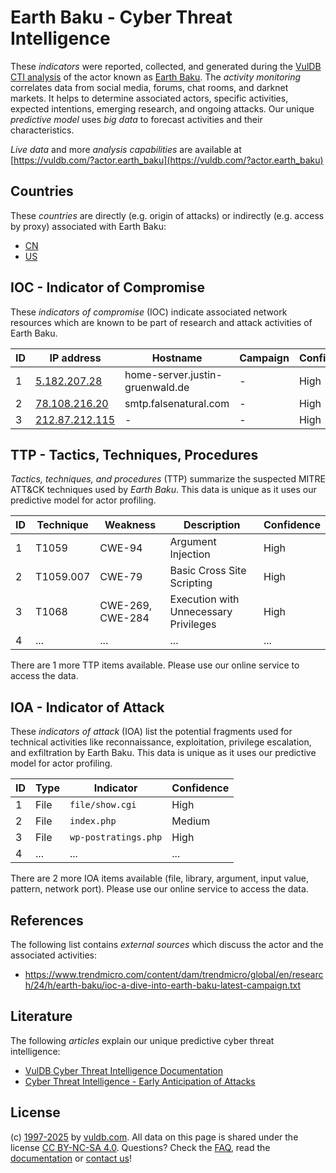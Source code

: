 # Earth Baku - Cyber Threat Intelligence

These _indicators_ were reported, collected, and generated during the [VulDB CTI analysis](https://vuldb.com/?kb.cti) of the actor known as [Earth Baku](https://vuldb.com/?actor.earth_baku). The _activity monitoring_ correlates data from social media, forums, chat rooms, and darknet markets. It helps to determine associated actors, specific activities, expected intentions, emerging research, and ongoing attacks. Our unique _predictive model_ uses _big data_ to forecast activities and their characteristics.

_Live data_ and more _analysis capabilities_ are available at [https://vuldb.com/?actor.earth_baku](https://vuldb.com/?actor.earth_baku)

## Countries

These _countries_ are directly (e.g. origin of attacks) or indirectly (e.g. access by proxy) associated with Earth Baku:

* [CN](https://vuldb.com/?country.cn)
* [US](https://vuldb.com/?country.us)

## IOC - Indicator of Compromise

These _indicators of compromise_ (IOC) indicate associated network resources which are known to be part of research and attack activities of Earth Baku.

ID | IP address | Hostname | Campaign | Confidence
-- | ---------- | -------- | -------- | ----------
1 | [5.182.207.28](https://vuldb.com/?ip.5.182.207.28) | home-server.justin-gruenwald.de | - | High
2 | [78.108.216.20](https://vuldb.com/?ip.78.108.216.20) | smtp.falsenatural.com | - | High
3 | [212.87.212.115](https://vuldb.com/?ip.212.87.212.115) | - | - | High

## TTP - Tactics, Techniques, Procedures

_Tactics, techniques, and procedures_ (TTP) summarize the suspected MITRE ATT&CK techniques used by _Earth Baku_. This data is unique as it uses our predictive model for actor profiling.

ID | Technique | Weakness | Description | Confidence
-- | --------- | -------- | ----------- | ----------
1 | T1059 | CWE-94 | Argument Injection | High
2 | T1059.007 | CWE-79 | Basic Cross Site Scripting | High
3 | T1068 | CWE-269, CWE-284 | Execution with Unnecessary Privileges | High
4 | ... | ... | ... | ...

There are 1 more TTP items available. Please use our online service to access the data.

## IOA - Indicator of Attack

These _indicators of attack_ (IOA) list the potential fragments used for technical activities like reconnaissance, exploitation, privilege escalation, and exfiltration by Earth Baku. This data is unique as it uses our predictive model for actor profiling.

ID | Type | Indicator | Confidence
-- | ---- | --------- | ----------
1 | File | `file/show.cgi` | High
2 | File | `index.php` | Medium
3 | File | `wp-postratings.php` | High
4 | ... | ... | ...

There are 2 more IOA items available (file, library, argument, input value, pattern, network port). Please use our online service to access the data.

## References

The following list contains _external sources_ which discuss the actor and the associated activities:

* https://www.trendmicro.com/content/dam/trendmicro/global/en/research/24/h/earth-baku/ioc-a-dive-into-earth-baku-latest-campaign.txt

## Literature

The following _articles_ explain our unique predictive cyber threat intelligence:

* [VulDB Cyber Threat Intelligence Documentation](https://vuldb.com/?kb.cti)
* [Cyber Threat Intelligence - Early Anticipation of Attacks](https://www.scip.ch/en/?labs.20201022)

## License

(c) [1997-2025](https://vuldb.com/?kb.changelog) by [vuldb.com](https://vuldb.com/?kb.about). All data on this page is shared under the license [CC BY-NC-SA 4.0](https://creativecommons.org/licenses/by-nc-sa/4.0/). Questions? Check the [FAQ](https://vuldb.com/?kb.faq), read the [documentation](https://vuldb.com/?kb) or [contact us](https://vuldb.com/?contact)!
